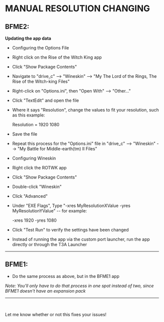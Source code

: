 # MANUAL RESOLUTION CHANGING

## BFME2:

**Updating the app data**

- Configuring the Options File

 - Right click on the Rise of the Witch King app

 - Click "Show Package Contents"

 - Navigate to "drive_c" --> "Wineskin" --> "My The Lord of the Rings, The Rise of the Witch-king Files"

 - Right-click on "Options.ini", then "Open With" --> "Other..."

 - Click "TextEdit" and open the file

 - Where it says "Resolution", change the values to fit your resolution, such as this example:

    Resolution = 1920 1080

 - Save the file

 - Repeat this process for the "Options.ini" file in "drive_c" --> "Wineskin" --> "My Battle for Middle-earth(tm) II Files"

- Configuring Wineskin

 - Right click the ROTWK app

 - Click "Show Package Contents"

 - Double-click "Wineskin"

 - Click "Advanced"

 - Under "EXE Flags", Type "-xres MyResolutionXValue -yres MyResolutionYValue" -- for example:

    -xres 1920 -yres 1080

 - Click "Test Run" to verify the settings have been changed

- Instead of running the app via the custom port launcher, run the app directly or through the T3A Launcher

--------

## BFME1:

- Do the same process as above, but in the BFME1 app

*Note: You'll only have to do that process in one spot instead of two, since BFME1 doesn't have an expansion pack*

-----
&nbsp;
 

Let me know whether or not this fixes your issues! 
